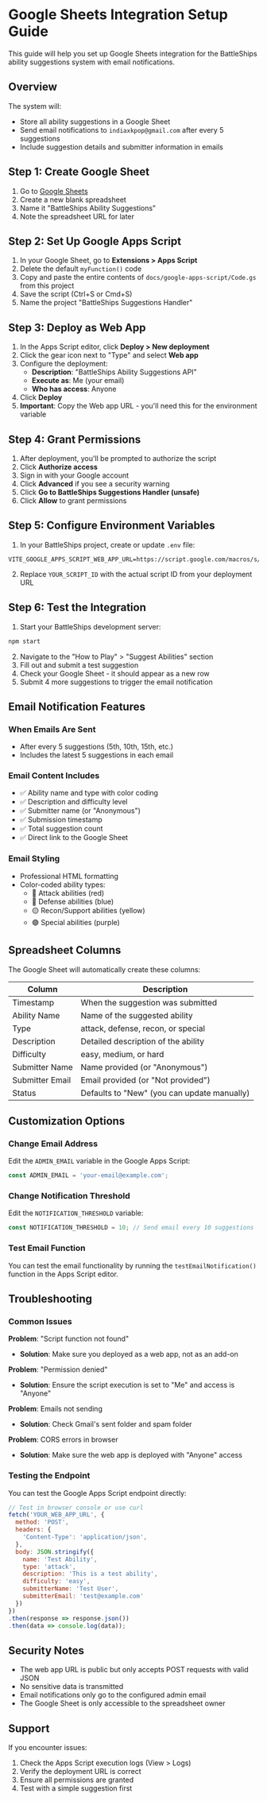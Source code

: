 # Google Sheets Integration Setup Guide

This guide will help you set up Google Sheets integration for the BattleShips ability suggestions system with email notifications.

## Overview

The system will:
- Store all ability suggestions in a Google Sheet
- Send email notifications to `indiaxkpop@gmail.com` after every 5 suggestions
- Include suggestion details and submitter information in emails

## Step 1: Create Google Sheet

1. Go to [Google Sheets](https://sheets.google.com)
2. Create a new blank spreadsheet
3. Name it "BattleShips Ability Suggestions"
4. Note the spreadsheet URL for later

## Step 2: Set Up Google Apps Script

1. In your Google Sheet, go to **Extensions > Apps Script**
2. Delete the default `myFunction()` code
3. Copy and paste the entire contents of `docs/google-apps-script/Code.gs` from this project
4. Save the script (Ctrl+S or Cmd+S)
5. Name the project "BattleShips Suggestions Handler"

## Step 3: Deploy as Web App

1. In the Apps Script editor, click **Deploy > New deployment**
2. Click the gear icon next to "Type" and select **Web app**
3. Configure the deployment:
   - **Description**: "BattleShips Ability Suggestions API"
   - **Execute as**: Me (your email)
   - **Who has access**: Anyone
4. Click **Deploy**
5. **Important**: Copy the Web app URL - you'll need this for the environment variable

## Step 4: Grant Permissions

1. After deployment, you'll be prompted to authorize the script
2. Click **Authorize access**
3. Sign in with your Google account
4. Click **Advanced** if you see a security warning
5. Click **Go to BattleShips Suggestions Handler (unsafe)**
6. Click **Allow** to grant permissions

## Step 5: Configure Environment Variables

1. In your BattleShips project, create or update `.env` file:
```env
VITE_GOOGLE_APPS_SCRIPT_WEB_APP_URL=https://script.google.com/macros/s/YOUR_SCRIPT_ID/exec
```

2. Replace `YOUR_SCRIPT_ID` with the actual script ID from your deployment URL

## Step 6: Test the Integration

1. Start your BattleShips development server:
```bash
npm start
```

2. Navigate to the "How to Play" > "Suggest Abilities" section
3. Fill out and submit a test suggestion
4. Check your Google Sheet - it should appear as a new row
5. Submit 4 more suggestions to trigger the email notification

## Email Notification Features

### When Emails Are Sent
- After every 5 suggestions (5th, 10th, 15th, etc.)
- Includes the latest 5 suggestions in each email

### Email Content Includes
- ✅ Ability name and type with color coding
- ✅ Description and difficulty level
- ✅ Submitter name (or "Anonymous")
- ✅ Submission timestamp
- ✅ Total suggestion count
- ✅ Direct link to the Google Sheet

### Email Styling
- Professional HTML formatting
- Color-coded ability types:
  - 🔴 Attack abilities (red)
  - 🔵 Defense abilities (blue)
  - 🟡 Recon/Support abilities (yellow)
  - 🟣 Special abilities (purple)

## Spreadsheet Columns

The Google Sheet will automatically create these columns:

| Column | Description |
|--------|-------------|
| Timestamp | When the suggestion was submitted |
| Ability Name | Name of the suggested ability |
| Type | attack, defense, recon, or special |
| Description | Detailed description of the ability |
| Difficulty | easy, medium, or hard |
| Submitter Name | Name provided (or "Anonymous") |
| Submitter Email | Email provided (or "Not provided") |
| Status | Defaults to "New" (you can update manually) |

## Customization Options

### Change Email Address
Edit the `ADMIN_EMAIL` variable in the Google Apps Script:
```javascript
const ADMIN_EMAIL = 'your-email@example.com';
```

### Change Notification Threshold
Edit the `NOTIFICATION_THRESHOLD` variable:
```javascript
const NOTIFICATION_THRESHOLD = 10; // Send email every 10 suggestions
```

### Test Email Function
You can test the email functionality by running the `testEmailNotification()` function in the Apps Script editor.

## Troubleshooting

### Common Issues

**Problem**: "Script function not found"
- **Solution**: Make sure you deployed as a web app, not as an add-on

**Problem**: "Permission denied"
- **Solution**: Ensure the script execution is set to "Me" and access is "Anyone"

**Problem**: Emails not sending
- **Solution**: Check Gmail's sent folder and spam folder

**Problem**: CORS errors in browser
- **Solution**: Make sure the web app is deployed with "Anyone" access

### Testing the Endpoint

You can test the Google Apps Script endpoint directly:

```javascript
// Test in browser console or use curl
fetch('YOUR_WEB_APP_URL', {
  method: 'POST',
  headers: {
    'Content-Type': 'application/json',
  },
  body: JSON.stringify({
    name: 'Test Ability',
    type: 'attack',
    description: 'This is a test ability',
    difficulty: 'easy',
    submitterName: 'Test User',
    submitterEmail: 'test@example.com'
  })
})
.then(response => response.json())
.then(data => console.log(data));
```

## Security Notes

- The web app URL is public but only accepts POST requests with valid JSON
- No sensitive data is transmitted
- Email notifications only go to the configured admin email
- The Google Sheet is only accessible to the spreadsheet owner

## Support

If you encounter issues:
1. Check the Apps Script execution logs (View > Logs)
2. Verify the deployment URL is correct
3. Ensure all permissions are granted
4. Test with a simple suggestion first
